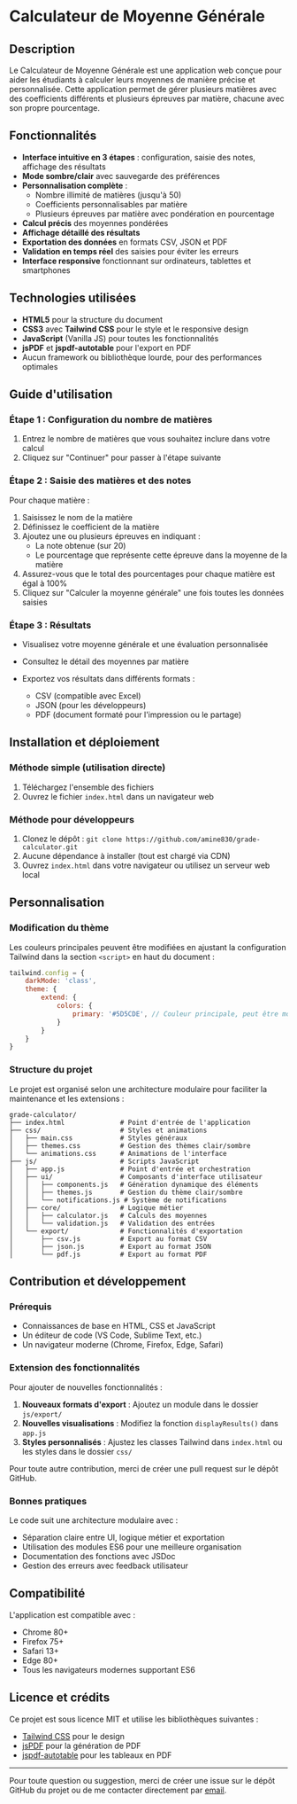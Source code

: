 # Calculateur de Moyenne Générale

## Description

Le Calculateur de Moyenne Générale est une application web conçue pour aider les étudiants à calculer leurs moyennes de manière précise et personnalisée. Cette application permet de gérer plusieurs matières avec des coefficients différents et plusieurs épreuves par matière, chacune avec son propre pourcentage.

## Fonctionnalités

- **Interface intuitive en 3 étapes** : configuration, saisie des notes, affichage des résultats
- **Mode sombre/clair** avec sauvegarde des préférences
- **Personnalisation complète** :
  - Nombre illimité de matières (jusqu'à 50)
  - Coefficients personnalisables par matière
  - Plusieurs épreuves par matière avec pondération en pourcentage
- **Calcul précis** des moyennes pondérées
- **Affichage détaillé des résultats**
- **Exportation des données** en formats CSV, JSON et PDF
- **Validation en temps réel** des saisies pour éviter les erreurs
- **Interface responsive** fonctionnant sur ordinateurs, tablettes et smartphones

## Technologies utilisées

- **HTML5** pour la structure du document
- **CSS3** avec **Tailwind CSS** pour le style et le responsive design
- **JavaScript** (Vanilla JS) pour toutes les fonctionnalités
- **jsPDF** et **jspdf-autotable** pour l'export en PDF
- Aucun framework ou bibliothèque lourde, pour des performances optimales

## Guide d'utilisation

### Étape 1 : Configuration du nombre de matières

1. Entrez le nombre de matières que vous souhaitez inclure dans votre calcul
2. Cliquez sur "Continuer" pour passer à l'étape suivante

### Étape 2 : Saisie des matières et des notes

Pour chaque matière :

1. Saisissez le nom de la matière
2. Définissez le coefficient de la matière
3. Ajoutez une ou plusieurs épreuves en indiquant :
     - La note obtenue (sur 20)
     - Le pourcentage que représente cette épreuve dans la moyenne de la matière
4. Assurez-vous que le total des pourcentages pour chaque matière est égal à 100%
5. Cliquez sur "Calculer la moyenne générale" une fois toutes les données saisies

### Étape 3 : Résultats

- Visualisez votre moyenne générale et une évaluation personnalisée
- Consultez le détail des moyennes par matière
- Exportez vos résultats dans différents formats :

  - CSV (compatible avec Excel)
  - JSON (pour les développeurs)
  - PDF (document formaté pour l'impression ou le partage)

## Installation et déploiement

### Méthode simple (utilisation directe)

1. Téléchargez l'ensemble des fichiers
2. Ouvrez le fichier `index.html` dans un navigateur web

### Méthode pour développeurs

1. Clonez le dépôt : `git clone https://github.com/amine830/grade-calculator.git`
2. Aucune dépendance à installer (tout est chargé via CDN)
3. Ouvrez `index.html` dans votre navigateur ou utilisez un serveur web local

## Personnalisation

### Modification du thème

Les couleurs principales peuvent être modifiées en ajustant la configuration Tailwind dans la section `<script>` en haut du document :

```javascript
tailwind.config = {
    darkMode: 'class',
    theme: {
        extend: {
            colors: {
                primary: '#5D5CDE', // Couleur principale, peut être modifiée
            }
        }
    }
}
```

### Structure du projet

Le projet est organisé selon une architecture modulaire pour faciliter la maintenance et les extensions :

```plaintext
grade-calculator/
├── index.html              # Point d'entrée de l'application
├── css/                    # Styles et animations
│   ├── main.css            # Styles généraux
│   ├── themes.css          # Gestion des thèmes clair/sombre
│   └── animations.css      # Animations de l'interface
├── js/                     # Scripts JavaScript
│   ├── app.js              # Point d'entrée et orchestration
│   ├── ui/                 # Composants d'interface utilisateur
│   │   ├── components.js   # Génération dynamique des éléments
│   │   ├── themes.js       # Gestion du thème clair/sombre
│   │   └── notifications.js # Système de notifications
│   ├── core/               # Logique métier
│   │   ├── calculator.js   # Calculs des moyennes
│   │   └── validation.js   # Validation des entrées
│   └── export/             # Fonctionnalités d'exportation
│       ├── csv.js          # Export au format CSV
│       ├── json.js         # Export au format JSON
│       └── pdf.js          # Export au format PDF
```

## Contribution et développement

### Prérequis

- Connaissances de base en HTML, CSS et JavaScript
- Un éditeur de code (VS Code, Sublime Text, etc.)
- Un navigateur moderne (Chrome, Firefox, Edge, Safari)

### Extension des fonctionnalités

Pour ajouter de nouvelles fonctionnalités :

1. **Nouveaux formats d'export** : Ajoutez un module dans le dossier `js/export/`
2. **Nouvelles visualisations** : Modifiez la fonction `displayResults()` dans `app.js`
3. **Styles personnalisés** : Ajustez les classes Tailwind dans `index.html` ou les styles dans le dossier `css/`

Pour toute autre contribution, merci de créer une pull request sur le dépôt GitHub.

### Bonnes pratiques

Le code suit une architecture modulaire avec :

- Séparation claire entre UI, logique métier et exportation
- Utilisation des modules ES6 pour une meilleure organisation
- Documentation des fonctions avec JSDoc
- Gestion des erreurs avec feedback utilisateur

## Compatibilité

L'application est compatible avec :

- Chrome 80+
- Firefox 75+
- Safari 13+
- Edge 80+
- Tous les navigateurs modernes supportant ES6

## Licence et crédits

Ce projet est sous licence MIT et utilise les bibliothèques suivantes :

- [Tailwind CSS](https://tailwindcss.com/) pour le design
- [jsPDF](https://github.com/MrRio/jsPDF) pour la génération de PDF
- [jspdf-autotable](https://github.com/simonbengtsson/jsPDF-AutoTable) pour les tableaux en PDF

---

Pour toute question ou suggestion, merci de créer une issue sur le dépôt GitHub du projet ou de me contacter directement par [email](amine.nedjar4716@gmail.com).
